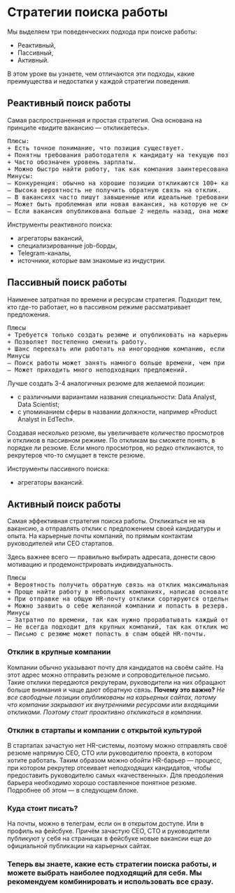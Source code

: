 # Стратегии поиска работы

Мы выделяем три поведенческих подхода при поиске работы:
* Реактивный,
* Пассивный,
* Активный.

В этом уроке вы узнаете, чем отличаются эти подходы, какие преимущества и недостатки у каждой стратегии поведения.

## Реактивный поиск работы

Самая распространенная и простая стратегия. Она основана на принципе «видите вакансию — откликаетесь».

<pre>Плюсы:  
+ Есть точное понимание, что позиция существует.
+ Понятны требования работодателя к кандидату на текущую позицию.
+ Часто обозначен уровень зарплаты.
+ Можно быстро найти работу, так как компания заинтересована.  
Минусы:
– Конкуренция: обычно на хорошие позиции откликаются 100+ кандидатов.
– Высока вероятность не получить обратную связь на отклик.
– В вакансиях часто пишут завышенные или идеальные требования к соискателю. 
– Может быть проблемная или новая вакансия, на которую не смогли найти подходящего человека из внутреннего резерва.
– Если вакансия опубликована больше 2 недель назад, она может быть уже закрыта.</pre>
Инструменты реактивного поиска:
* агрегаторы вакансий,
* специализированные job-борды,
* Telegram-каналы,
* источники, которые вам знакомые из индустрии.

## Пассивный поиск работы
Наименее затратная по времени и ресурсам стратегия. Подходит тем, кто где-то работает, но в пассивном режиме рассматривает предложения.

<pre>Плюсы
+ Требуется только создать резюме и опубликовать на карьерных сайтах.
+ Позволяет постепенно сменить работу.
+ Шанс переехать или работать на иногороднюю компанию, если вы не готовы активно мониторить рынок в других городах.  
Минусы
– Поиск работы может занять намного больше времени, чем при реактивном подходе.
– Может приходить много неподходящих предложений.</pre>

Лучше создать 3-4 аналогичных резюме для желаемой позиции:
* с различными вариантами названия специальности: Data Analyst, Data Scientist;
* с упоминанием сферы в названии должности, например «Product Analyst in EdTech».

Создавая несколько резюме, вы увеличиваете количество просмотров и откликов в пассивном режиме. По откликам вы сможете понять, в порядке ли резюме. Если много просмотров, но редко откликаются, то рекрутеров что-то смущает в тексте резюме.

Инструменты пассивного поиска:
* агрегаторы вакансий.

## Активный поиск работы
Самая эффективная стратегия поиска работы. Откликаться не на вакансию, а отправлять отклик с предложением своей кандидатуры и опыта. На карьерные почты компаний, по прямым контактам руководителей или CEO стартапов.

Здесь важнее всего — правильно выбирать адресата, донести свою мотивацию и продемонстрировать индивидуальность.

<pre>Плюсы
+ Вероятность получить обратную связь на отклик максимальная.
+ Проще найти работу в небольших компаниях, написав основателям или руководителям напрямую.
+ При отправке на общую HR-почту отклики сортируются отдельно от тех, что приходят с агрегаторов.
+ Можно заявить о себе желанной компании и попасть в резерв. Если откроется позиция, вам могут написать в первую очередь.
Минусы
– Затратно по времени, так как нужно прорабатывать каждый отклик.
– Не всегда подходит для крупных компаний, так как отклик может не дойти до рекрутера.
– Письмо с резюме может попасть в спам общей HR-почты.</pre>

### Отклик в крупные компании
Компании обычно указывают почту для кандидатов на своём сайте. На этот адрес можно отправить резюме и сопроводительное письмо.
Такие отклики передаются рекрутерам, руководители на них обращают больше внимания и чаще дают обратную связь.
**Почему это важно?**
*Не все свободные позиции опубликованы на карьерных сайтах, потому что компании закрывают их внутренними ресурсами или входящими откликами.
Поэтому стоит проактивно откликаться в компании.*
### Отклик в стартапы и компании с открытой культурой
В стартапах зачастую нет HR-системы, поэтому можно отправлять своё резюме напрямую CEO, CTO или руководителю проекта, в котором хотите работать. 
Таким образом можно обойти HR-барьер — процесс, при котором рекрутер отсеивает неподходящих кандидатов, чтобы предоставить руководителю самых «качественных».
Для преодоления барьера необходимо хорошо составленное понятное резюме. Подробнее об этом — в следующем блоке.
### Куда стоит писать?
На почты, можно в телеграм, если он в открытом доступе. Или в профиль на фейсбуке. 
Причём зачастую CEO, CTO и руководители публикуют у себя на страницах в фейсбуке новые вакансии еще до официальной публикации на карьерных сайтах.

### Теперь вы знаете, какие есть стратегии поиска работы, и можете выбрать наиболее подходящий для себя. Мы рекомендуем комбинировать и использовать все сразу.

